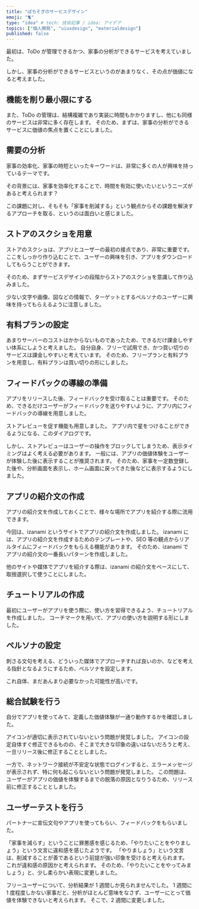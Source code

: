 ```yaml
---
title: "ぽちそぎのサービスデザイン"
emoji: "🐈"
type: "idea" # tech: 技術記事 / idea: アイデア
topics: ["個人開発", "uiuxdesign", "materialdesign"]
published: false
---
```


最初は、ToDo が管理できるかつ、家事の分析ができるサービスを考えていました。

しかし、家事の分析ができるサービスというのがあまりなく、その点が価値になると考えました。

## 機能を削り最小限にする

また、ToDo の管理は、結構複雑であり実装に時間もかかりますし、他にも同様のサービスは非常に多く存在します。
そのため、まずは、家事の分析ができるサービスに価値の焦点を置くことにしました。

## 需要の分析

家事の効率化、家事の時短といったキーワードは、非常に多くの人が興味を持っているテーマです。

その背景には、家事を効率化することで、時間を有効に使いたいというニーズがあると考えられます？

この課題に対し、そもそも「家事を削減する」という観点からその課題を解決するアプローチを取る、というのは面白いと感じました。

## ストアのスクショを用意

ストアのスクショは、アプリとユーザーの最初の接点であり、非常に重要です。
ここをしっかり作り込むことで、ユーザーの興味を引き、アプリをダウンロードしてもらうことができます。

そのため、まずサービスデザインの段階からストアのスクショを意識して作り込みました。

少ない文字や画像、図などの情報で、ターゲットとするペルソナのユーザーに興味を持ってもらえるように注意しました。

## 有料プランの設定

あまりサーバーのコストはかからないものであったため、できるだけ課金しやすい体系にしようと考えました。
自分自身、フリーで試用でき、かつ買い切りのサービスは課金しやすいと考えています。
そのため、フリープランと有料プランを用意し、有料プランは買い切りの形にしました。

## フィードバックの導線の準備

アプリをリリースした後、フィードバックを受け取ることは重要です。
そのため、できるだけユーザーがフィードバックを送りやすいように、アプリ内にフィードバックの導線を用意しました。

ストアレビューを促す機能も用意しました。
アプリ内で星をつけることができるようになる、このダイアログです。

しかし、ストアレビューはユーザーの操作をブロックしてしまうため、表示タイミングはよく考える必要があります。
一般には、アプリの価値体験をユーザーが体験した後に表示することが推奨されます。
そのため、家事を一定数登録した後や、分析画面を表示し、ホーム画面に戻ってきた後などに表示するようにしました。

## アプリの紹介文の作成

アプリの紹介文を作成しておくことで、様々な場所でアプリを紹介する際に流用できます。

今回は、izanami というサイトでアプリの紹介文を作成しました。
izanami には、アプリの紹介文を作成するためのテンプレートや、SEO 等の観点からリアルタイムにフィードバックをもらえる機能があります。
そのため、izanami でアプリの紹介文の一番長いパターンを作成しました。

他のサイトや媒体でアプリを紹介する際は、izanami の紹介文をベースにして、取捨選択して使うことにしました。

## チュートリアルの作成

最初にユーザーがアプリを使う際に、使い方を習得できるよう、チュートリアルを作成しました。
コーチマークを用いて、アプリの使い方を説明する形にしました。

## ペルソナの設定

刺さる文句を考える、どういった媒体でアプローチすれば良いのか、などを考える指針となるようにするため、ペルソナを設定します。

これ自体、まだあんまり必要なかった可能性が高いです。

## 総合試験を行う

自分でアプリを使ってみて、定義した価値体験が一通り動作するかを確認しました。

アイコンが適切に表示されていないという問題が発覚しました。
アイコンの設定自体すぐ修正できるものの、そこまで大きな印象の違いはないだろうと考え、一旦リリース後に修正することとしました。

一方で、ネットワーク接続が不安定な状態でログインすると、エラーメッセージが表示されず、特に何も起こらないという問題が発覚しました。
この問題は、ユーザーがアプリの価値を体験するまでの脱落の原因となりうるため、リリース前に修正することとしました。

## ユーザーテストを行う

パートナーに宣伝文句やアプリを使ってもらい、フィードバックをもらいました。

「家事を減らす」ということに罪悪感を感じるため、「やりたいことをやりましょう」という文言に違和感を感じたようです。
「やりましょう」という文言は、削減することが善であるという前提が強い印象を受けると考えられます。
これが違和感の原因かと考えられます。
そのため、「やりたいことをやってみましょう」と、少し柔らかい表現に変更しました。

フリーユーザーについて、分析結果が 1 週間しか見られませんでした。
1 週間に 1 度程度しかない家事だと、分析がほとんど意味をなさず、ユーザーにとって価値を体験できないと考えられます。
そこで、2 週間に変更しました。
